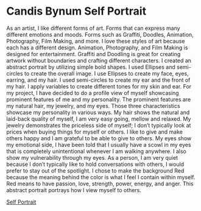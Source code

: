 # Candis Bynum Self Portrait

As an artist, I like different forms of art. Forms that can express many different emotions and moods. Forms such as Graffiti, Doodles, Animation, Photography, Film Making, and more. I love these styles of art because each has a different design. Animation, Photography, and Film Making is designed for entertainment. Graffiti and Doodling is great for creating artwork without boundaries and crafting different characters. I created an abstract portrait by utilizing simple bold shapes. I used Ellipses and semi-circles to create the overall image. I use Ellipses to create my face, eyes, earring, and my hair. I used semi-circles to create my ear and the front of my hair. I apply variables to create different tones for my skin and ear. For my project, I have decided to do a profile view of myself showcasing prominent features of me and my personality. The prominent features are my natural hair, my jewelry, and my eyes. Those three characteristics showcase my personality in various ways. My hair shows the natural and laid-back quality of myself, I am very easy going, mellow and relaxed. My jewelry demonstrates the priceless side of myself; I don’t typically look at prices when buying things for myself or others. I like to give and make others happy and I am grateful to be able to give to others.  My eyes show my emotional side, I have been told that I usually have a scowl in my eyes that is completely unintentional whenever I am walking anywhere. I also show my vulnerability through my eyes. As a person, I am very quiet because I don’t typically like to hold conversations with others, I would prefer to stay out of the spotlight.  I chose to make the background Red because the meaning behind the color is what I feel I contain within myself. Red means to have passion, love, strength, power, energy, and anger. This abstract portrait portrays how I view myself to others. 

[Self Portrait](Bynum_Candis_ART2210_Self-Portrait_Fall2019/SP.html)